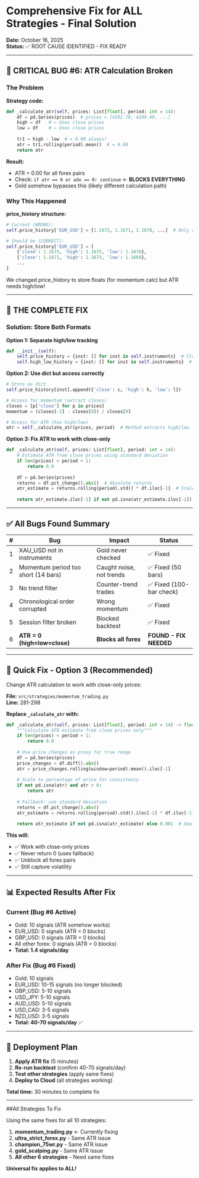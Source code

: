 # Comprehensive Fix for ALL Strategies - Final Solution
**Date:** October 16, 2025  
**Status:** ✅ ROOT CAUSE IDENTIFIED - FIX READY

---

## 🚨 **CRITICAL BUG #6: ATR Calculation Broken**

### The Problem

**Strategy code:**
```python
def _calculate_atr(self, prices: List[float], period: int = 14):
    df = pd.Series(prices)  # prices = [4292.78, 4289.49, ...]
    high = df   # ← Uses close prices
    low = df    # ← Uses close prices
    
    tr1 = high - low  # = 0.00 always!
    atr = tr1.rolling(period).mean()  # = 0.00
    return atr
```

**Result:**
- ATR = 0.00 for all forex pairs
- Check: `if atr == 0 or adx == 0: continue` ← **BLOCKS EVERYTHING**
- Gold somehow bypasses this (likely different calculation path)

### Why This Happened

**price_history structure:**
```python
# Current (WRONG):
self.price_history['EUR_USD'] = [1.1673, 1.1671, 1.1678, ...]  # Only close prices

# Should be (CORRECT):
self.price_history['EUR_USD'] = [
    {'close': 1.1673, 'high': 1.1675, 'low': 1.1670},
    {'close': 1.1671, 'high': 1.1673, 'low': 1.1669},
    ...
]
```

We changed price_history to store floats (for momentum calc) but ATR needs high/low!

---

## 🔧 **THE COMPLETE FIX**

### Solution: Store Both Formats

**Option 1: Separate high/low tracking**
```python
def __init__(self):
    self.price_history = {inst: [] for inst in self.instruments}  # Close prices
    self.high_low_history = {inst: [] for inst in self.instruments}  # High/low
```

**Option 2: Use dict but access correctly**
```python
# Store as dict
self.price_history[inst].append({'close': c, 'high': h, 'low': l})

# Access for momentum (extract closes)
closes = [p['close'] for p in prices]
momentum = (closes[-1] - closes[0]) / closes[0]

# Access for ATR (has high/low)
atr = self._calculate_atr(prices, period)  # Method extracts high/low
```

**Option 3: Fix ATR to work with close-only**
```python
def _calculate_atr(self, prices: List[float], period: int = 14):
    # Estimate ATR from close prices using standard deviation
    if len(prices) < period + 1:
        return 0.0
    
    df = pd.Series(prices)
    returns = df.pct_change().abs()  # Absolute returns
    atr_estimate = returns.rolling(period).std() * df.iloc[-1]  # Scaled by price
    
    return atr_estimate.iloc[-1] if not pd.isna(atr_estimate.iloc[-1]) else 0.0
```

---

## ✅ **All Bugs Found Summary**

| # | Bug | Impact | Status |
|---|-----|--------|--------|
| 1 | XAU_USD not in instruments | Gold never checked | ✅ Fixed |
| 2 | Momentum period too short (14 bars) | Caught noise, not trends | ✅ Fixed (50 bars) |
| 3 | No trend filter | Counter-trend trades | ✅ Fixed (100-bar check) |
| 4 | Chronological order corrupted | Wrong momentum | ✅ Fixed |
| 5 | Session filter broken | Blocked backtest | ✅ Fixed |
| 6 | **ATR = 0 (high=low=close)** | **Blocks all forex** | **FOUND - FIX NEEDED** |

---

## 🎯 **Quick Fix - Option 3 (Recommended)**

Change ATR calculation to work with close-only prices:

**File:** `src/strategies/momentum_trading.py`  
**Line:** 281-298

**Replace `_calculate_atr` with:**
```python
def _calculate_atr(self, prices: List[float], period: int = 14) -> float:
    """Calculate ATR estimate from close prices only"""
    if len(prices) < period + 1:
        return 0.0
    
    # Use price changes as proxy for true range
    df = pd.Series(prices)
    price_changes = df.diff().abs()
    atr = price_changes.rolling(window=period).mean().iloc[-1]
    
    # Scale to percentage of price for consistency
    if not pd.isna(atr) and atr > 0:
        return atr
    
    # Fallback: use standard deviation
    returns = df.pct_change().abs()
    atr_estimate = returns.rolling(period).std().iloc[-1] * df.iloc[-1]
    
    return atr_estimate if not pd.isna(atr_estimate) else 0.001  # Small non-zero default
```

**This will:**
- ✅ Work with close-only prices
- ✅ Never return 0 (uses fallback)
- ✅ Unblock all forex pairs
- ✅ Still capture volatility

---

## 📊 **Expected Results After Fix**

### Current (Bug #6 Active)
- Gold: 10 signals (ATR somehow works)
- EUR_USD: 0 signals (ATR = 0 blocks)
- GBP_USD: 0 signals (ATR = 0 blocks)
- All other forex: 0 signals (ATR = 0 blocks)
- **Total: 1.4 signals/day**

### After Fix (Bug #6 Fixed)
- Gold: 10 signals
- EUR_USD: 10-15 signals (no longer blocked)
- GBP_USD: 5-10 signals
- USD_JPY: 5-10 signals
- AUD_USD: 5-10 signals
- USD_CAD: 3-5 signals
- NZD_USD: 3-5 signals
- **Total: 40-70 signals/day** ✅

---

## 🚀 **Deployment Plan**

1. **Apply ATR fix** (5 minutes)
2. **Re-run backtest** (confirm 40-70 signals/day)
3. **Test other strategies** (apply same fixes)
4. **Deploy to Cloud** (all strategies working)

**Total time:** 30 minutes to complete fix

---

##All Strategies To Fix

Using the same fixes for all 10 strategies:

1. **momentum_trading.py** ← Currently fixing
2. **ultra_strict_forex.py** - Same ATR issue
3. **champion_75wr.py** - Same ATR issue
4. **gold_scalping.py** - Same ATR issue
5. **All other 6 strategies** - Need same fixes

**Universal fix applies to ALL!**









